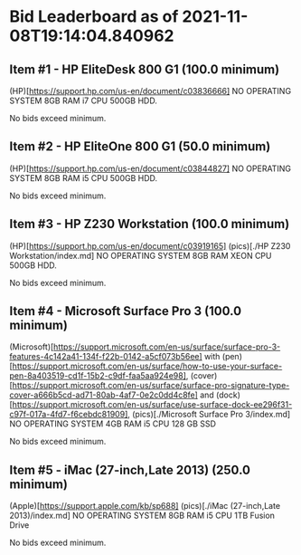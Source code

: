 # Bid Leaderboard as of 2021-11-08T19:14:04.840962
## Item #1 - HP EliteDesk 800 G1 (100.0 minimum)

(HP)[https://support.hp.com/us-en/document/c03836666] NO OPERATING SYSTEM 8GB RAM i7 CPU 500GB HDD.

No bids exceed minimum.

## Item #2 - HP EliteOne 800 G1 (50.0 minimum)

(HP)[https://support.hp.com/us-en/document/c03844827] NO OPERATING SYSTEM 8GB RAM i5 CPU 500GB HDD.

No bids exceed minimum.

## Item #3 - HP Z230 Workstation (100.0 minimum)

(HP)[https://support.hp.com/us-en/document/c03919165] (pics)[./HP Z230 Workstation/index.md] NO OPERATING SYSTEM 8GB RAM XEON CPU 500GB HDD.

No bids exceed minimum.

## Item #4 - Microsoft Surface Pro 3 (100.0 minimum)

(Microsoft)[https://support.microsoft.com/en-us/surface/surface-pro-3-features-4c142a41-134f-f22b-0142-a5cf073b56ee] with (pen)[https://support.microsoft.com/en-us/surface/how-to-use-your-surface-pen-8a403519-cd1f-15b2-c9df-faa5aa924e98], (cover)[https://support.microsoft.com/en-us/surface/surface-pro-signature-type-cover-a666b5cd-ad71-80ab-4af7-0e2c0dd4c8fe] and (dock)[https://support.microsoft.com/en-us/surface/use-surface-dock-ee296f31-c97f-017a-4fd7-f6cebdc81909], (pics)[./Microsoft Surface Pro 3/index.md] NO OPERATING SYSTEM 4GB RAM i5 CPU 128 GB SSD

No bids exceed minimum.

## Item #5 - iMac (27-inch,Late 2013) (250.0 minimum)

(Apple)[https://support.apple.com/kb/sp688] (pics)[./iMac (27-inch,Late 2013)/index.md] NO OPERATING SYSTEM 8GB RAM i5 CPU 1TB Fusion Drive

No bids exceed minimum.


